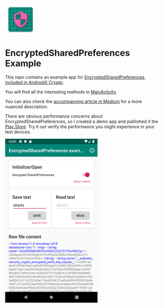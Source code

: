 <img src="./images/icon.png" alt="EncryptedSharedPreferences Example" width="100" height="100">

# EncryptedSharedPreferences Example

This repo contains an example app for [EncryptedSharedPreferences, included in AndroidX Crypto](https://developer.android.com/reference/androidx/security/crypto/EncryptedSharedPreferences).

You will find all the interesting methods in [MainActivity](./app/src/main/java/com/akaita/encryptedsharedpreferences/MainActivity.kt).

You can also check the [accompanying article in Medium](https://medium.com/@akaita/encrypted-preferences-in-android-af57a89af7c8) for a more nuanced description.

There are obvious performance concerns about EncryptedSharedPreferences, so I created a demo app and published it the [Play Store](https://play.google.com/store/apps/details?id=com.akaita.encryptedsharedpreferences). Try it out verify the performance you might experience in your test devices.

<a href="https://play.google.com/store/apps/details?id=com.akaita.encryptedsharedpreferences">
    <img src="./images/app-screenshot.png" alt="EncryptedSharedPreferences Example App in Play Store" width="300">
</a>